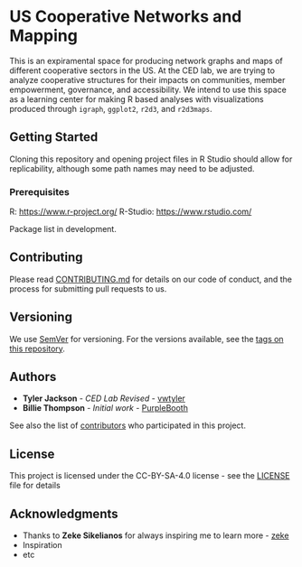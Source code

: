 # US Cooperative Networks and Mapping

This is an expiramental space for producing network graphs and maps of different cooperative sectors in the US. At the CED lab, we are trying to analyze cooperative structures for their impacts on communities, member empowerment, governance, and accessibility. We intend to use this space as a learning center for making R based analyses with visualizations produced through `igraph`, `ggplot2`, `r2d3`, and `r2d3maps`.

## Getting Started

Cloning this repository and opening project files in R Studio should allow for replicability, although some path names may need to be adjusted.

### Prerequisites

R: https://www.r-project.org/
R-Studio: https://www.rstudio.com/

Package list in development.

## Contributing

Please read [CONTRIBUTING.md](https://gist.github.com/PurpleBooth/b24679402957c63ec426) for details on our code of conduct, and the process for submitting pull requests to us.

## Versioning

We use [SemVer](http://semver.org/) for versioning. For the versions available, see the [tags on this repository](https://github.com/your/project/tags). 

## Authors
* **Tyler Jackson** - *CED Lab Revised* - [vwtyler](https://github.com/vwtyler)
* **Billie Thompson** - *Initial work* - [PurpleBooth](https://github.com/PurpleBooth)

See also the list of [contributors](https://github.com/vwtyler/coopmaps/contributors) who participated in this project.

## License

This project is licensed under the CC-BY-SA-4.0 license - see the [LICENSE](LICENSE) file for details

## Acknowledgments

* Thanks to **Zeke Sikelianos** for always inspiring me to learn more - [zeke](https://github.com/zeke)
* Inspiration
* etc
